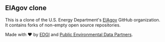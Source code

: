 ## EIAgov clone

This is a clone of the U.S. Energy Department's [EIAgov](https://github.com/EIAgov) GitHub organization. It contains forks 
of non-empty open source repositories.

Made with ❤️ by [EDGI](https://envirodatagov.org) and [Public Environmental Data Partners](https://screening-tools.com/).
